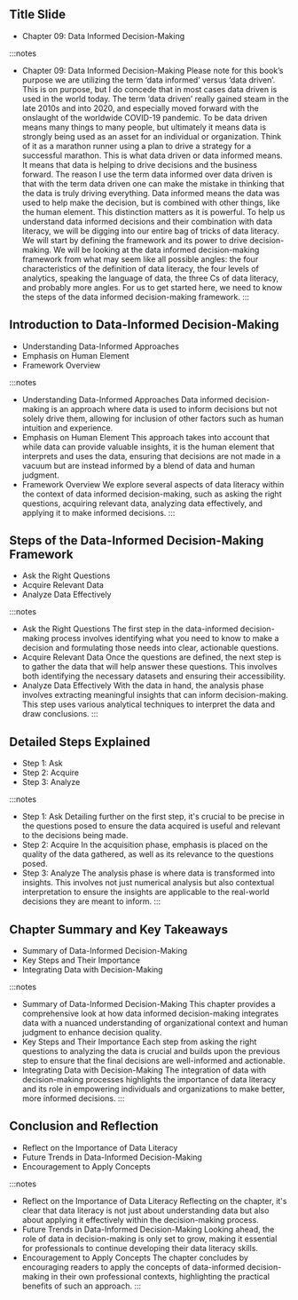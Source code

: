 ## Title Slide
- Chapter 09: Data Informed Decision-Making

:::notes
- Chapter 09: Data Informed Decision-Making
Please note for this book’s purpose we are utilizing the term ‘data informed’ versus ‘data driven’. This is on purpose, but I do concede that in most cases data driven is used in the world today. The term ‘data driven’ really gained steam in the late 2010s and into 2020, and especially moved forward with the onslaught of the worldwide COVID-19 pandemic. To be data driven means many things to many people, but ultimately it means data is strongly being used as an asset for an individual or organization. Think of it as a marathon runner using a plan to drive a strategy for a successful marathon. This is what data driven or data informed means. It means that data is helping to drive decisions and the business forward. The reason I use the term data informed over data driven is that with the term data driven one can make the mistake in thinking that the data is truly driving everything. Data informed means the data was used to help make the decision, but is combined with other things, like the human element. This distinction matters as it is powerful.
To help us understand data informed decisions and their combination with data literacy, we will be digging into our entire bag of tricks of data literacy. We will start by defining the framework and its power to drive decision-making. We will be looking at the data informed decision-making framework from what may seem like all possible angles: the four characteristics of the definition of data literacy, the four levels of analytics, speaking the language of data, the three Cs of data literacy, and probably more angles. For us to get started here, we need to know the steps of the data informed decision-making framework.
:::

## Introduction to Data-Informed Decision-Making
- Understanding Data-Informed Approaches
- Emphasis on Human Element
- Framework Overview

:::notes
- Understanding Data-Informed Approaches
Data informed decision-making is an approach where data is used to inform decisions but not solely drive them, allowing for inclusion of other factors such as human intuition and experience.
- Emphasis on Human Element
This approach takes into account that while data can provide valuable insights, it is the human element that interprets and uses the data, ensuring that decisions are not made in a vacuum but are instead informed by a blend of data and human judgment.
- Framework Overview
We explore several aspects of data literacy within the context of data informed decision-making, such as asking the right questions, acquiring relevant data, analyzing data effectively, and applying it to make informed decisions.
:::

## Steps of the Data-Informed Decision-Making Framework
- Ask the Right Questions
- Acquire Relevant Data
- Analyze Data Effectively

:::notes
- Ask the Right Questions
The first step in the data-informed decision-making process involves identifying what you need to know to make a decision and formulating those needs into clear, actionable questions.
- Acquire Relevant Data
Once the questions are defined, the next step is to gather the data that will help answer these questions. This involves both identifying the necessary datasets and ensuring their accessibility.
- Analyze Data Effectively
With the data in hand, the analysis phase involves extracting meaningful insights that can inform decision-making. This step uses various analytical techniques to interpret the data and draw conclusions.
:::

## Detailed Steps Explained
- Step 1: Ask
- Step 2: Acquire
- Step 3: Analyze

:::notes
- Step 1: Ask
Detailing further on the first step, it's crucial to be precise in the questions posed to ensure the data acquired is useful and relevant to the decisions being made.
- Step 2: Acquire
In the acquisition phase, emphasis is placed on the quality of the data gathered, as well as its relevance to the questions posed.
- Step 3: Analyze
The analysis phase is where data is transformed into insights. This involves not just numerical analysis but also contextual interpretation to ensure the insights are applicable to the real-world decisions they are meant to inform.
:::

## Chapter Summary and Key Takeaways
- Summary of Data-Informed Decision-Making
- Key Steps and Their Importance
- Integrating Data with Decision-Making

:::notes
- Summary of Data-Informed Decision-Making
This chapter provides a comprehensive look at how data informed decision-making integrates data with a nuanced understanding of organizational context and human judgment to enhance decision quality.
- Key Steps and Their Importance
Each step from asking the right questions to analyzing the data is crucial and builds upon the previous step to ensure that the final decisions are well-informed and actionable.
- Integrating Data with Decision-Making
The integration of data with decision-making processes highlights the importance of data literacy and its role in empowering individuals and organizations to make better, more informed decisions.
:::

## Conclusion and Reflection
- Reflect on the Importance of Data Literacy
- Future Trends in Data-Informed Decision-Making
- Encouragement to Apply Concepts

:::notes
- Reflect on the Importance of Data Literacy
Reflecting on the chapter, it's clear that data literacy is not just about understanding data but also about applying it effectively within the decision-making process.
- Future Trends in Data-Informed Decision-Making
Looking ahead, the role of data in decision-making is only set to grow, making it essential for professionals to continue developing their data literacy skills.
- Encouragement to Apply Concepts
The chapter concludes by encouraging readers to apply the concepts of data-informed decision-making in their own professional contexts, highlighting the practical benefits of such an approach.
:::

